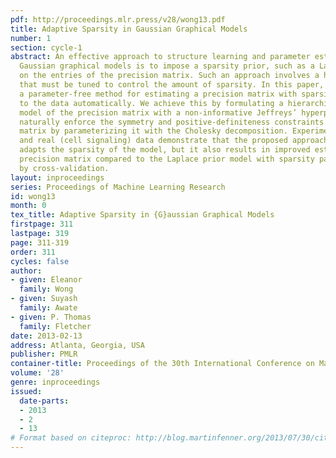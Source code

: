 ```yaml
---
pdf: http://proceedings.mlr.press/v28/wong13.pdf
title: Adaptive Sparsity in Gaussian Graphical Models
number: 1
section: cycle-1
abstract: An effective approach to structure learning and parameter estimation for
  Gaussian graphical models is to impose a sparsity prior, such as a Laplace prior,
  on the entries of the precision matrix. Such an approach involves a hyperparameter
  that must be tuned to control the amount of sparsity. In this paper, we introduce
  a parameter-free method for estimating a precision matrix with sparsity that adapts
  to the data automatically. We achieve this by formulating a hierarchical Bayesian
  model of the precision matrix with a non-informative Jeffreys’ hyperprior. We also
  naturally enforce the symmetry and positive-definiteness constraints on the precision
  matrix by parameterizing it with the Cholesky decomposition. Experiments on simulated
  and real (cell signaling) data demonstrate that the proposed approach not only automatically
  adapts the sparsity of the model, but it also results in improved estimates of the
  precision matrix compared to the Laplace prior model with sparsity parameter chosen
  by cross-validation.
layout: inproceedings
series: Proceedings of Machine Learning Research
id: wong13
month: 0
tex_title: Adaptive Sparsity in {G}aussian Graphical Models
firstpage: 311
lastpage: 319
page: 311-319
order: 311
cycles: false
author:
- given: Eleanor
  family: Wong
- given: Suyash
  family: Awate
- given: P. Thomas
  family: Fletcher
date: 2013-02-13
address: Atlanta, Georgia, USA
publisher: PMLR
container-title: Proceedings of the 30th International Conference on Machine Learning
volume: '28'
genre: inproceedings
issued:
  date-parts:
  - 2013
  - 2
  - 13
# Format based on citeproc: http://blog.martinfenner.org/2013/07/30/citeproc-yaml-for-bibliographies/
---
```

